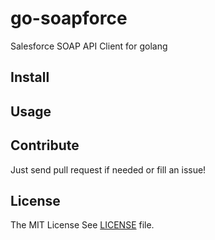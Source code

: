 # go-soapforce

Salesforce SOAP API Client for golang

## Install

## Usage

## Contribute

Just send pull request if needed or fill an issue!

## License

The MIT License See [LICENSE](https://github.com/tzmfreedom/yasd/blob/master/LICENSE) file.
